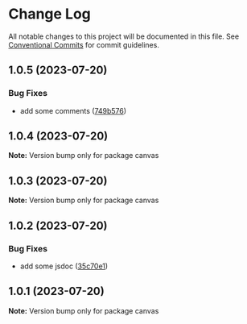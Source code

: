 # Change Log

All notable changes to this project will be documented in this file.
See [Conventional Commits](https://conventionalcommits.org) for commit guidelines.

## 1.0.5 (2023-07-20)


### Bug Fixes

* add some comments ([749b576](https://github.com/arichard-info/grid-race/commit/749b5766d7fd8f86c1782638039ae257214b2dda))





## 1.0.4 (2023-07-20)

**Note:** Version bump only for package canvas





## 1.0.3 (2023-07-20)

**Note:** Version bump only for package canvas





## 1.0.2 (2023-07-20)


### Bug Fixes

* add some jsdoc ([35c70e1](https://github.com/arichard-info/grid-race/commit/35c70e157dfa422d8da2a04bc0030c04018e57cc))





## 1.0.1 (2023-07-20)

**Note:** Version bump only for package canvas

